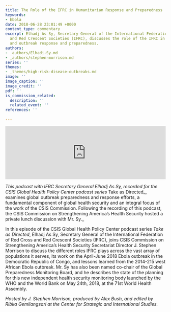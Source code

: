 ```yaml
---
title: The Role of the IFRC in Humanitarian Response and Preparedness
keywords:
- Ebola
date: 2018-06-28 23:01:49 +0000
content_type: commentary
excerpt: Elhadj As Sy, Secretary General of the International Federation of Red Cross
  and Red Crescent Societies (IFRC), discusses the role of the IFRC in humanitarian
  and outbreak response and preparedness.
authors:
- _authors/Elhadj-Sy.md
- _authors/stephen-morrison.md
series: ''
themes:
- _themes/high-risk-disease-outbreaks.md
image: ''
image_caption: ''
image_credit: ''
pdf: ''
is_commission_related:
  description: ''
  related_event: ''
references: ''

---
```

<iframe width="100%" height="166" scrolling="no" frameborder="no" allow="autoplay" src="https://w.soundcloud.com/player/?url=https%3A//api.soundcloud.com/tracks/464633901&color=%23ff5500&auto_play=false&hide_related=false&show_comments=true&show_user=true&show_reposts=false&show_teaser=true"></iframe>

_This podcast with IFRC Secretary General Elhadj As Sy, recorded for the CSIS Global Health Policy Center podcast series_ Take as Directed_, examines global outbreak preparedness and response efforts, a fundamental component of global health security and an integral focus of the work of the CSIS Commission. Following the recording of this podcast, the CSIS Commission on Strengthening America’s Health Security hosted a private lunch discussion with Mr. Sy._

In this episode of the CSIS Global Health Policy Center podcast series _Take as Directed_, Elhadj As Sy, Secretary General of the International Federation of Red Cross and Red Crescent Societies (IFRC), joins CSIS Commission on Strengthening America’s Health Security Secretariat Director J. Stephen Morrison to discuss the different roles IFRC plays across the vast array of populations it serves, its work on the April-June 2018 Ebola outbreak in the Democratic Republic of Congo, and lessons learned from the 2014-215 west African Ebola outbreak. Mr. Sy has also been named co-chair of the Global Preparedness Monitoring Board, and he describes the state of the planning for this new independent health security monitoring body launched by the WHO and the World Bank on May 24th, 2018, at the 71st World Health Assembly.

_Hosted by J. Stephen Morrison, produced by Alex Bush, and edited by Ribka Gemilangsari at the Center for Strategic and International Studies._